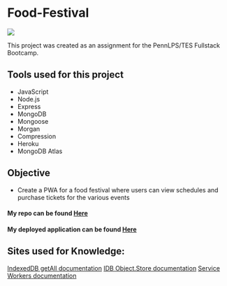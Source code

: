 # Food-Festival

<img src= "Budget-Tracker Screen shot.jpg">

This project was created as an assignment for the PennLPS/TES Fullstack Bootcamp.


## Tools used for this project
- JavaScript
- Node.js
- Express
- MongoDB
- Mongoose  
- Morgan
- Compression
- Heroku
- MongoDB Atlas


## Objective
- Create a PWA for a food festival where users can view schedules and purchase tickets for the various events



#### My repo can be found [Here](https://github.com/bmralph87/food-festival)
#### My deployed application can be found [Here](https://pure-tor-93193.herokuapp.com/)


## Sites used for Knowledge:

[IndexedDB getAll documentation](https://googlechrome.github.io/samples/idb-getall/)
[IDB Object.Store documentation](https://developer.mozilla.org/en-US/docs/Web/API/IDBObjectStore/getAll)
[Service Workers documentation](https://developers.google.com/web/fundamentals/primers/service-workers)





